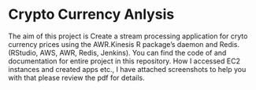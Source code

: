 # Crypto Currency Anlysis

The aim of this project is Create a stream processing application for cryto currency prices using the AWR.Kinesis R package’s daemon and Redis.
(RStudio, AWS, AWR, Redis, Jenkins). You can find the code of and documentation for entire project in this repository. How I accessed EC2 instances and created apps etc., I have attached screenshots to help you with that please review the pdf for details. 
